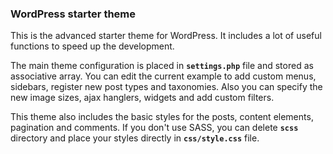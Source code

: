 ### WordPress starter theme

This is the advanced starter theme for WordPress. It includes a lot of useful functions to speed up the development.

The main theme configuration is placed in **`settings.php`** file and stored as associative array. You can edit the current example to add custom menus, sidebars, register new post types and taxonomies. Also you can specify the new image sizes, ajax hanglers, widgets and add custom filters.

This theme also includes the basic styles for the posts, content elements, pagination and comments. If you don't use SASS, you can delete **`scss`** directory and place your styles directly in **`css/style.css`** file.